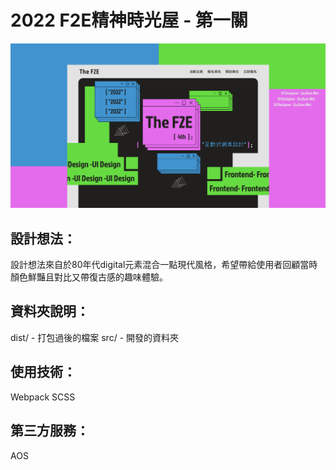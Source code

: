 # 2022 F2E精神時光屋 - 第一關

![image](https://github.com/yu19941994/f2e2022/blob/master/cover.png)


## 設計想法：
設計想法來自於80年代digital元素混合一點現代風格，希望帶給使用者回顧當時顏色鮮豔且對比又帶復古感的趣味體驗。

## 資料夾說明：
dist/ - 打包過後的檔案
src/ - 開發的資料夾

## 使用技術：
Webpack
SCSS

## 第三方服務：
AOS

